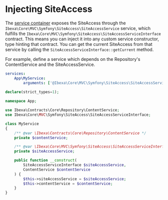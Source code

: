 # Injecting SiteAccess

The [service container](../../api/service_container.md) exposes the SiteAccess through the `Ibexa\Core\MVC\Symfony\SiteAccess\SiteAccessService` service, which fulfills the `Ibexa\Core\MVC\Symfony\SiteAccess\SiteAccessServiceInterface` contract.
This means you can inject it into any custom service constructor, type hinting that contract.
You can get the current SiteAccess from that service by calling the `SiteAccessServiceInterface::getCurrent` method.
	
For example, define a service which depends on the Repository's ContentService and the SiteAccessService.

``` yaml
services:
    App\MyService:
        arguments: ['@Ibexa\Core\MVC\Symfony\SiteAccess\SiteAccessService']
```

``` php
declare(strict_types=1);
	
namespace App;

use Ibexa\Contracts\Core\Repository\ContentService;
use Ibexa\Core\MVC\Symfony\SiteAccess\SiteAccessServiceInterface;

class MyService
{
    /** @var \Ibexa\Contracts\Core\Repository\ContentService */
    private $contentService;

    /** @var \Ibexa\Core\MVC\Symfony\SiteAccess\SiteAccessServiceInterface */
    private $siteAccessService;

    public function __construct(
        SiteAccessServiceInterface $siteAccessService,
        ContentService $contentService
    ) {
        $this->siteAccessService = $siteAccessService;
        $this->contentService = $contentService;
    }
}
```
